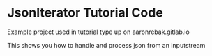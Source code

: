 # JsonIterator Tutorial Code

Example project used in tutorial type up on aaronrebak.gitlab.io

This shows you how to handle and process json from an inputstream
